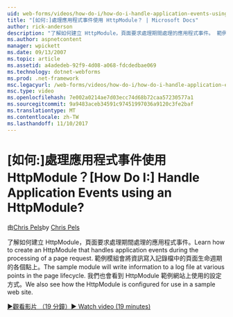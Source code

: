 ```yaml
---
uid: web-forms/videos/how-do-i/how-do-i-handle-application-events-using-an-httpmodule
title: "[如何:]處理應用程式事件使用 HttpModule？ | Microsoft Docs"
author: rick-anderson
description: "了解如何建立 HttpModule，頁面要求處理期間處理的應用程式事件。 範例模組會將資訊寫入記錄檔..."
ms.author: aspnetcontent
manager: wpickett
ms.date: 09/13/2007
ms.topic: article
ms.assetid: a4adedeb-92f9-4d08-a068-fdcdedbae069
ms.technology: dotnet-webforms
ms.prod: .net-framework
msc.legacyurl: /web-forms/videos/how-do-i/how-do-i-handle-application-events-using-an-httpmodule
msc.type: video
ms.openlocfilehash: 7e002a0214ae7d03ecc74d68b72caa57230577a1
ms.sourcegitcommit: 9a9483aceb34591c97451997036a9120c3fe2baf
ms.translationtype: MT
ms.contentlocale: zh-TW
ms.lasthandoff: 11/10/2017
---
```

<a name="how-do-i-handle-application-events-using-an-httpmodule"></a><span data-ttu-id="dd854-105">[如何:]處理應用程式事件使用 HttpModule？</span><span class="sxs-lookup"><span data-stu-id="dd854-105">[How Do I:] Handle Application Events using an HttpModule?</span></span>
====================
<span data-ttu-id="dd854-106">由[Chris Pels](https://twitter.com/chrispels)</span><span class="sxs-lookup"><span data-stu-id="dd854-106">by [Chris Pels](https://twitter.com/chrispels)</span></span>

<span data-ttu-id="dd854-107">了解如何建立 HttpModule，頁面要求處理期間處理的應用程式事件。</span><span class="sxs-lookup"><span data-stu-id="dd854-107">Learn how to create an HttpModule that handles application events during the processing of a page request.</span></span> <span data-ttu-id="dd854-108">範例模組會將資訊寫入記錄檔中的頁面生命週期的各個點上。</span><span class="sxs-lookup"><span data-stu-id="dd854-108">The sample module will write information to a log file at various points in the page lifecycle.</span></span> <span data-ttu-id="dd854-109">我們也會看到 HttpModule 範例網站上使用的設定方式。</span><span class="sxs-lookup"><span data-stu-id="dd854-109">We also see how the HttpModule is configured for use in a sample web site.</span></span>

[<span data-ttu-id="dd854-110">&#9654;觀看影片 （19 分鐘）</span><span class="sxs-lookup"><span data-stu-id="dd854-110">&#9654; Watch video (19 minutes)</span></span>](https://channel9.msdn.com/Blogs/ASP-NET-Site-Videos/how-do-i-handle-application-events-using-an-httpmodule)
